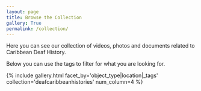 ```yaml
---
layout: page
title: Browse the Collection
gallery: True
permalink: /collection/
---
```


Here you can see our collection of videos, photos and documents related to Caribbean Deaf History. 

Below you can use the tags to filter for what you are looking for. 

{% include gallery.html facet_by='object_type|location|_tags' collection='deafcaribbeanhistories' num_column=4 %}
